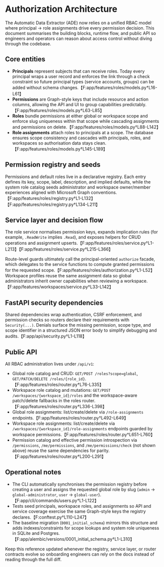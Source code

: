 # Authorization Architecture

The Automatic Data Extractor (ADE) now relies on a unified RBAC model where
principal → role assignments drive every permission decision. This document
summarises the building blocks, runtime flow, and public API so engineers and
operators can reason about access control without diving through the codebase.

## Core entities

- **Principals** represent subjects that can receive roles. Today every
  principal wraps a user record and enforces the link through a check constraint
  so future principal types (service accounts, groups) can be added without
  schema changes.【F:app/features/roles/models.py†L16-L61】
- **Permissions** are Graph-style keys that include resource and action columns,
  allowing the API and UI to group capabilities predictably.【F:app/features/roles/models.py†L63-L85】
- **Roles** bundle permissions at either global or workspace scope and enforce
  slug uniqueness within that scope while cascading assignments and permissions
  on delete.【F:app/features/roles/models.py†L88-L142】
- **Role assignments** attach roles to principals at a scope. The database
  ensures scope consistency and cascades with principals, roles, and workspaces
  so authorisation data stays clean.【F:app/features/roles/models.py†L145-L189】

## Permission registry and seeds

Permissions and default roles live in a declarative registry. Each entry defines
its key, scope, label, description, and implied defaults, while the system role
catalog seeds administrator and workspace owner/member experiences aligned with
Microsoft Graph conventions.【F:app/features/roles/registry.py†L1-L132】【F:app/features/roles/registry.py†L134-L211】

## Service layer and decision flow

The role service normalises permission keys, expands implication rules (for
example, `.ReadWrite` implies `.Read`), and exposes helpers for CRUD operations
and assignment upserts.【F:app/features/roles/service.py†L1-L213】【F:app/features/roles/service.py†L215-L366】

Route-level guards ultimately call the principal-oriented `authorize` facade,
which delegates to the service functions to compute granted permissions for the
requested scope.【F:app/features/roles/authorization.py†L1-L52】 Workspace
profiles reuse the same assignment data so global administrators inherit owner
capabilities when reviewing a workspace.【F:app/features/workspaces/service.py†L33-L142】

## FastAPI security dependencies

Shared dependencies wrap authentication, CSRF enforcement, and permission checks
so routers declare their requirements with `Security(...)`. Denials surface the
missing permission, scope type, and scope identifier in a structured JSON error
body to simplify debugging and audits.【F:app/api/security.py†L1-L118】

## Public API

All RBAC administration lives under `/api/v1`:

- Global role catalog and CRUD: `GET/POST /roles?scope=global`, `GET/PATCH/DELETE
  /roles/{role_id}`.【F:app/features/roles/router.py†L76-L335】
- Workspace role catalog and mutations: `GET/POST /workspaces/{workspace_id}/roles`
  and the workspace-aware patch/delete fallbacks in the roles router.【F:app/features/roles/router.py†L336-L398】
- Global role assignments: list/create/delete via
  `/role-assignments` endpoints.【F:app/features/roles/router.py†L492-L649】
- Workspace role assignments: list/create/delete via
  `/workspaces/{workspace_id}/role-assignments` endpoints guarded by workspace
  permissions.【F:app/features/roles/router.py†L651-L760】
- Permission catalog and effective permission introspection via
  `/permissions`, `/me/permissions`, and `/me/permissions/check` (not shown
  above) reuse the same dependencies for parity.【F:app/features/roles/router.py†L200-L291】

## Operational notes

- The CLI automatically synchronises the permission registry before creating a
  user and assigns the requested global role by slug (`admin` →
  `global-administrator`, `user` → `global-user`).【F:app/cli/commands/users.py†L1-L122】
- Tests seed principals, workspace roles, and assignments so API and service
  coverage exercise the same Graph-style keys the registry declares.【F:conftest.py†L110-L247】
- The baseline migration (`0001_initial_schema`) mirrors this structure and adds
  indexes/constraints for scope lookups and system role uniqueness in SQLite and
  Postgres.【F:app/alembic/versions/0001_initial_schema.py†L1-L310】

Keep this reference updated whenever the registry, service layer, or router
contracts evolve so onboarding engineers can rely on the docs instead of reading
through the full diff.

